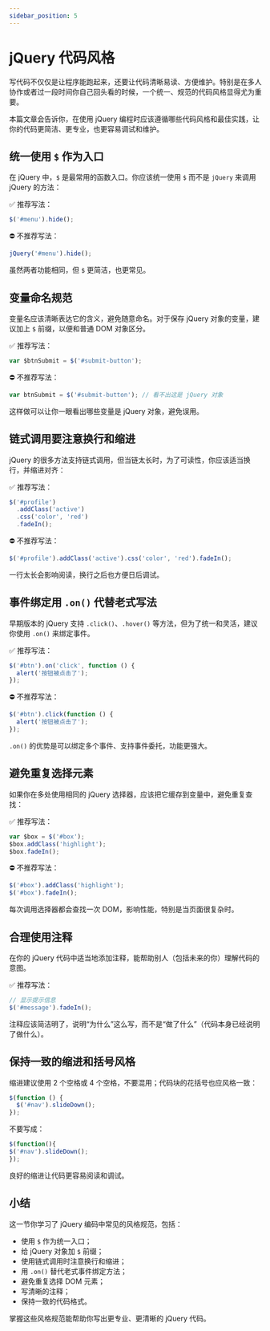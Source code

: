 ```yaml
---
sidebar_position: 5
---
```


# jQuery 代码风格

写代码不仅仅是让程序能跑起来，还要让代码清晰易读、方便维护。特别是在多人协作或者过一段时间你自己回头看的时候，一个统一、规范的代码风格显得尤为重要。

本篇文章会告诉你，在使用 jQuery 编程时应该遵循哪些代码风格和最佳实践，让你的代码更简洁、更专业，也更容易调试和维护。



## 统一使用 `$` 作为入口

在 jQuery 中，`$` 是最常用的函数入口。你应该统一使用 `$` 而不是 `jQuery` 来调用 jQuery 的方法：

✅ 推荐写法：

```javascript
$('#menu').hide();
```

⛔ 不推荐写法：

```javascript
jQuery('#menu').hide();
```

虽然两者功能相同，但 `$` 更简洁，也更常见。



## 变量命名规范

变量名应该清晰表达它的含义，避免随意命名。对于保存 jQuery 对象的变量，建议加上 `$` 前缀，以便和普通 DOM 对象区分。

✅ 推荐写法：

```javascript
var $btnSubmit = $('#submit-button');
```

⛔ 不推荐写法：

```javascript
var btnSubmit = $('#submit-button'); // 看不出这是 jQuery 对象
```

这样做可以让你一眼看出哪些变量是 jQuery 对象，避免误用。



## 链式调用要注意换行和缩进

jQuery 的很多方法支持链式调用，但当链太长时，为了可读性，你应该适当换行，并缩进对齐：

✅ 推荐写法：

```javascript
$('#profile')
  .addClass('active')
  .css('color', 'red')
  .fadeIn();
```

⛔ 不推荐写法：

```javascript
$('#profile').addClass('active').css('color', 'red').fadeIn();
```

一行太长会影响阅读，换行之后也方便日后调试。



## 事件绑定用 `.on()` 代替老式写法

早期版本的 jQuery 支持 `.click()`、`.hover()` 等方法，但为了统一和灵活，建议你使用 `.on()` 来绑定事件。

✅ 推荐写法：

```javascript
$('#btn').on('click', function () {
  alert('按钮被点击了');
});
```

⛔ 不推荐写法：

```javascript
$('#btn').click(function () {
  alert('按钮被点击了');
});
```

`.on()` 的优势是可以绑定多个事件、支持事件委托，功能更强大。



## 避免重复选择元素

如果你在多处使用相同的 jQuery 选择器，应该把它缓存到变量中，避免重复查找：

✅ 推荐写法：

```javascript
var $box = $('#box');
$box.addClass('highlight');
$box.fadeIn();
```

⛔ 不推荐写法：

```javascript
$('#box').addClass('highlight');
$('#box').fadeIn();
```

每次调用选择器都会查找一次 DOM，影响性能，特别是当页面很复杂时。



## 合理使用注释

在你的 jQuery 代码中适当地添加注释，能帮助别人（包括未来的你）理解代码的意图。

✅ 推荐写法：

```javascript
// 显示提示信息
$('#message').fadeIn();
```

注释应该简洁明了，说明“为什么”这么写，而不是“做了什么”（代码本身已经说明了做什么）。



## 保持一致的缩进和括号风格

缩进建议使用 2 个空格或 4 个空格，不要混用；代码块的花括号也应风格一致：

```javascript
$(function () {
  $('#nav').slideDown();
});
```

不要写成：

```javascript
$(function(){
$('#nav').slideDown();
});
```

良好的缩进让代码更容易阅读和调试。



## 小结

这一节你学习了 jQuery 编码中常见的风格规范，包括：

- 使用 `$` 作为统一入口；
- 给 jQuery 对象加 `$` 前缀；
- 使用链式调用时注意换行和缩进；
- 用 `.on()` 替代老式事件绑定方法；
- 避免重复选择 DOM 元素；
- 写清晰的注释；
- 保持一致的代码格式。

掌握这些风格规范能帮助你写出更专业、更清晰的 jQuery 代码。
